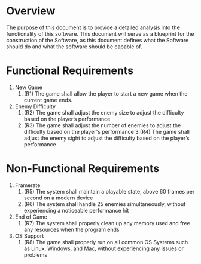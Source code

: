 # Overview 
 
The purpose of this document is to provide a detailed analysis into the functionality of this software. This document will serve as a blueprint for the construction of the Software, as this document defines what the Software should do and what the software should be capable of.
 
# Functional Requirements 
 
1. New Game
   1.	(R1) The game shall allow the player to start a new game when the current game ends.
2. Enemy Difficulty
   1. (R2) The game shall adjust the enemy size to adjust the difficulty based on the player’s performance
   2. (R3) The game shall adjust the number of enemies to adjust the difficulty based on the player's performance
   3.(R4) The game shall adjust the enemy sight to adjust the difficulty based on the player’s performance
 
# Non-Functional Requirements 
 
1. Framerate
   1.	(R5) The system shall maintain a playable state, above 60 frames per second on a modern device
   2.	(R6) The system shall handle 25 enemies simultaneously, without experiencing a noticeable performance hit
2. End of Game
   1.  (R7) The system shall properly clean up any memory used and free any resources when the program ends
4. OS Support
   1. (R8) The game shall properly run on all common OS Systems such as Linux, Windows, and Mac, without experiencing any issues or problems
